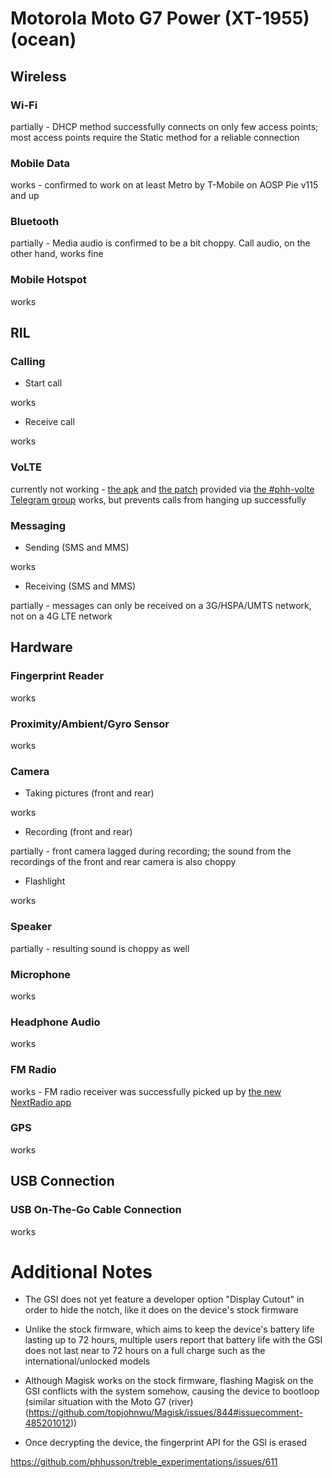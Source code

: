 # Motorola Moto G7 Power (XT-1955) (ocean)


## Wireless

### Wi-Fi

partially - DHCP method successfully connects on only few access points; most access points require the Static method for a reliable connection

### Mobile Data

works - confirmed to work on at least Metro by T-Mobile on AOSP Pie v115 and up

### Bluetooth

partially - Media audio is confirmed to be a bit choppy. Call audio, on the other hand, works fine

### Mobile Hotspot

works

## RIL

### Calling

- Start call

works

- Receive call

works

### VoLTE

currently not working - [the apk](https://t.me/R3SPX_UPDATES/459) and [the patch](https://t.me/R3SPX_UPDATES/458) provided via [the #phh-volte Telegram group](https://t.me/phhvolte) works, but prevents calls from hanging up successfully

### Messaging

- Sending (SMS and MMS)

works

- Receiving (SMS and MMS)


partially - messages can only be received on a 3G/HSPA/UMTS network, not on a 4G LTE network


## Hardware

### Fingerprint Reader

works

### Proximity/Ambient/Gyro Sensor

works

### Camera

- Taking pictures (front and rear)

works

- Recording (front and rear)

partially - front camera lagged during recording; the sound from the recordings of the front and rear camera is also choppy

- Flashlight

works

### Speaker

partially - resulting sound is choppy as well

### Microphone

works

### Headphone Audio

works

### FM Radio

works - FM radio receiver was successfully picked up by [the new NextRadio app](https://play.google.com/store/apps/details?id=com.nextradioapp.nextradio)

### GPS

 works

## USB Connection

### USB On-The-Go Cable Connection

works

# Additional Notes

- The GSI does not yet feature a developer option "Display Cutout" in order to hide the notch, like it does on the device's stock firmware

- Unlike the stock firmware, which aims to keep the device's battery life lasting up to 72 hours, multiple users report that battery life with the GSI does not last near to 72 hours on a full charge such as the international/unlocked models

- Although Magisk works on the stock firmware, flashing Magisk on the GSI conflicts with the system somehow, causing the device to bootloop (similar situation with the Moto G7 (river) (https://github.com/topjohnwu/Magisk/issues/844#issuecomment-485201012))

- Once decrypting the device, the fingerprint API for the GSI is erased

https://github.com/phhusson/treble_experimentations/issues/611